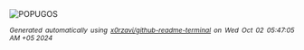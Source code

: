 <div align="justify">
<picture>
    <source media="(prefers-color-scheme: dark)" srcset="https://i.ibb.co/Ph3qqvS/output-gif.gif">
    <source media="(prefers-color-scheme: light)" srcset="https://i.ibb.co/Ph3qqvS/output-gif.gif">
    <img alt="POPUGOS" src="https://i.ibb.co/Ph3qqvS/output-gif.gif">
</picture>

<sub><i>Generated automatically using [x0rzavi/github-readme-terminal](https://github.com/x0rzavi/github-readme-terminal) on Wed Oct 02 05:47:05 AM +05 2024</i></sub>
</div>